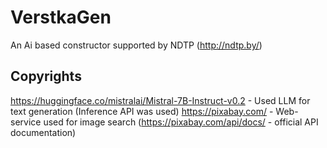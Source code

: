 # VerstkaGen
An Ai based constructor supported by NDTP (http://ndtp.by/)

## Copyrights

https://huggingface.co/mistralai/Mistral-7B-Instruct-v0.2 - Used LLM for text generation (Inference API was used)
https://pixabay.com/ - Web-service used for image search (https://pixabay.com/api/docs/ - official API documentation)
